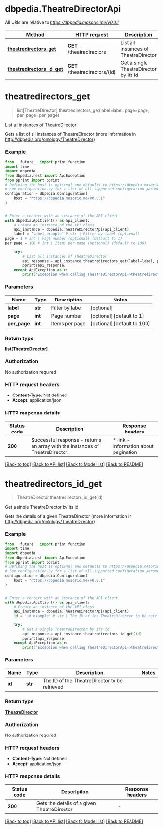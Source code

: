 # dbpedia.TheatreDirectorApi

All URIs are relative to *https://dbpedia.mosorio.me/v0.0.1*

Method | HTTP request | Description
------------- | ------------- | -------------
[**theatredirectors_get**](TheatreDirectorApi.md#theatredirectors_get) | **GET** /theatredirectors | List all instances of TheatreDirector
[**theatredirectors_id_get**](TheatreDirectorApi.md#theatredirectors_id_get) | **GET** /theatredirectors/{id} | Get a single TheatreDirector by its id


# **theatredirectors_get**
> list[TheatreDirector] theatredirectors_get(label=label, page=page, per_page=per_page)

List all instances of TheatreDirector

Gets a list of all instances of TheatreDirector (more information in http://dbpedia.org/ontology/TheatreDirector)

### Example

```python
from __future__ import print_function
import time
import dbpedia
from dbpedia.rest import ApiException
from pprint import pprint
# Defining the host is optional and defaults to https://dbpedia.mosorio.me/v0.0.1
# See configuration.py for a list of all supported configuration parameters.
configuration = dbpedia.Configuration(
    host = "https://dbpedia.mosorio.me/v0.0.1"
)


# Enter a context with an instance of the API client
with dbpedia.ApiClient() as api_client:
    # Create an instance of the API class
    api_instance = dbpedia.TheatreDirectorApi(api_client)
    label = 'label_example' # str | Filter by label (optional)
page = 1 # int | Page number (optional) (default to 1)
per_page = 100 # int | Items per page (optional) (default to 100)

    try:
        # List all instances of TheatreDirector
        api_response = api_instance.theatredirectors_get(label=label, page=page, per_page=per_page)
        pprint(api_response)
    except ApiException as e:
        print("Exception when calling TheatreDirectorApi->theatredirectors_get: %s\n" % e)
```

### Parameters

Name | Type | Description  | Notes
------------- | ------------- | ------------- | -------------
 **label** | **str**| Filter by label | [optional] 
 **page** | **int**| Page number | [optional] [default to 1]
 **per_page** | **int**| Items per page | [optional] [default to 100]

### Return type

[**list[TheatreDirector]**](TheatreDirector.md)

### Authorization

No authorization required

### HTTP request headers

 - **Content-Type**: Not defined
 - **Accept**: application/json

### HTTP response details
| Status code | Description | Response headers |
|-------------|-------------|------------------|
**200** | Successful response - returns an array with the instances of TheatreDirector. |  * link - Information about pagination <br>  |

[[Back to top]](#) [[Back to API list]](../README.md#documentation-for-api-endpoints) [[Back to Model list]](../README.md#documentation-for-models) [[Back to README]](../README.md)

# **theatredirectors_id_get**
> TheatreDirector theatredirectors_id_get(id)

Get a single TheatreDirector by its id

Gets the details of a given TheatreDirector (more information in http://dbpedia.org/ontology/TheatreDirector)

### Example

```python
from __future__ import print_function
import time
import dbpedia
from dbpedia.rest import ApiException
from pprint import pprint
# Defining the host is optional and defaults to https://dbpedia.mosorio.me/v0.0.1
# See configuration.py for a list of all supported configuration parameters.
configuration = dbpedia.Configuration(
    host = "https://dbpedia.mosorio.me/v0.0.1"
)


# Enter a context with an instance of the API client
with dbpedia.ApiClient() as api_client:
    # Create an instance of the API class
    api_instance = dbpedia.TheatreDirectorApi(api_client)
    id = 'id_example' # str | The ID of the TheatreDirector to be retrieved

    try:
        # Get a single TheatreDirector by its id
        api_response = api_instance.theatredirectors_id_get(id)
        pprint(api_response)
    except ApiException as e:
        print("Exception when calling TheatreDirectorApi->theatredirectors_id_get: %s\n" % e)
```

### Parameters

Name | Type | Description  | Notes
------------- | ------------- | ------------- | -------------
 **id** | **str**| The ID of the TheatreDirector to be retrieved | 

### Return type

[**TheatreDirector**](TheatreDirector.md)

### Authorization

No authorization required

### HTTP request headers

 - **Content-Type**: Not defined
 - **Accept**: application/json

### HTTP response details
| Status code | Description | Response headers |
|-------------|-------------|------------------|
**200** | Gets the details of a given TheatreDirector |  -  |

[[Back to top]](#) [[Back to API list]](../README.md#documentation-for-api-endpoints) [[Back to Model list]](../README.md#documentation-for-models) [[Back to README]](../README.md)

